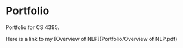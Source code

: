 # Portfolio
Portfolio for CS 4395.

Here is a link to my [Overview of NLP](Portfolio/Overview of NLP.pdf)

